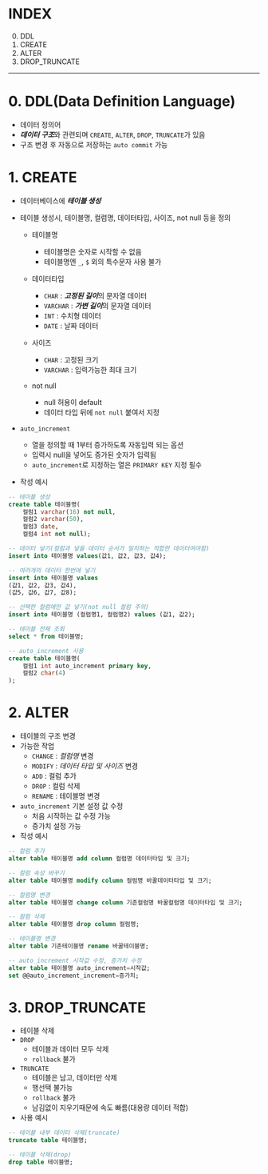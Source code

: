 # INDEX
0. DDL
1. CREATE
2. ALTER
3. DROP_TRUNCATE

---
# 0. DDL(Data Definition Language)
- 데이터 정의어
- ***데이터 구조***와 관련되며 `CREATE`, `ALTER`, `DROP`, `TRUNCATE`가 있음
- 구조 변경 후 자동으로 저장하는 `auto commit` 가능 

# 1. CREATE
- 데이터베이스에 ***테이블 생성***
- 테이블 생성시, 테이블명, 컬럼명, 데이터타입, 사이즈, not null 등을 정의
    - 테이블명
        - 테이블명은 숫자로 시작할 수 없음
        - 테이블명엔 `_`, `$` 외의 특수문자 사용 불가

    - 데이터타입
        - `CHAR` : ***고정된 길이***의 문자열 데이터
        - `VARCHAR` : ***가변 길이***의 문자열 데이터
        - `INT` : 수치형 데이터
        - `DATE` : 날짜 데이터

    - 사이즈 
        - `CHAR` : 고정된 크기 
        - `VARCHAR` : 입력가능한 최대 크기

    - not null 
        - null 허용이 default
        - 데이터 타입 뒤에 `not null` 붙여서 지정 
- `auto_increment`
    - 열을 정의할 때 1부터 증가하도록 자동입력 되는 옵션 
    - 입력시 null을 넣어도 증가된 숫자가 입력됨
    - `auto_increment`로 지정하는 열은 `PRIMARY KEY` 지정 필수

- 작성 예시        
```sql
-- 테이블 생성
create table 테이블명(
    컬럼1 varchar(16) not null,
    컬럼2 varchar(50),
    컬럼3 date,
    컬럼4 int not null);

-- 데이터 넣기(컬럼과 넣을 데이터 순서가 일치하는 적합한 데이터여야함)
insert into 테이블명 values(값1, 값2, 값3, 값4);

-- 여러개의 데이터 한번에 넣기 
insert into 테이블명 values
(값1, 값2, 값3, 값4),
(값5, 값6, 값7, 값8);

-- 선택한 컬럼에만 값 넣기(not null 컬럼 주의) 
insert into 테이블명 (컬럼명1, 컬럼명2) values (값1, 값2);

-- 테이블 전체 조회
select * from 테이블명;

-- auto_increment 사용
create table 테이블명(
    컬럼1 int auto_increment primary key,
    컬럼2 char(4)
);
```

# 2. ALTER
- 테이블의 구조 변경
- 가능한 작업
    - `CHANGE` : *컬럼명* 변경 
    - `MODIFY` : *데이터 타입 및 사이즈* 변경
    - `ADD` : 컬럼 추가
    - `DROP` : 컬럼 삭제
    - `RENAME` : 테이블명 변경
- `auto_increment` 기본 설정 값 수정
    - 처음 시작하는 값 수정 가능
    - 증가치 설정 가능 
- 작성 예시
```sql
-- 컬럼 추가 
alter table 테이블명 add column 컬럼명 데이터타입 및 크기;

-- 컬럼 속성 바꾸기 
alter table 테이블명 modify column 컬럼명 바꿀데이터타입 및 크기;

-- 컬럼명 변경
alter table 테이블명 change column 기존컬럼명 바꿀컬럼명 데이터타입 및 크기;

-- 컬럼 삭제
alter table 테이블명 drop column 컬럼명;

-- 테이블명 변경
alter table 기존테이블명 rename 바꿀테이블명;

-- auto_increment 시작값 수정, 증가치 수정
alter table 테이블명 auto_increment=시작값;
set @@auto_increment_increment=증가치;
```
# 3. DROP_TRUNCATE
- 테이블 삭제
- `DROP` 
    - 테이블과 데이터 모두 삭제
    - `rollback` 불가
- `TRUNCATE`
    - 테이블은 남고, 데이터만 삭제
    - 행선택 불가능
    - `rollback` 불가
    - 남김없이 지우기때문에 속도 빠름(대용량 데이터 적합)
- 사용 예시
```sql
-- 테이블 내부 데이터 삭제(truncate)
truncate table 테이블명;

-- 테이블 삭제(drop)
drop table 테이블명;
```